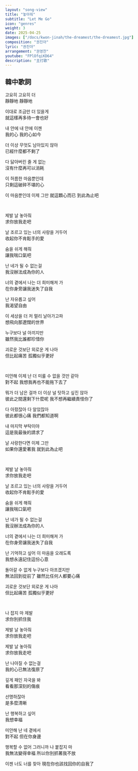 ```yaml
---
layout: "song-view"
title: "놓아줘"
subtitle: "Let Me Go"
icon: "genres"
weight: 3
date: 2025-04-25
images: ["/docs/kwon-jinah/the-dreamest/the-dreamest.jpg"]
composition: "권진아"
lyric: "권진아"
arrangement: "권영찬"
youtube: "FPlOfqiKD64"
description: "主打歌"
---
```


## 韓中歌詞

고요히 고요히 더  
靜靜地 靜靜地  

이대로 조금만 더 있을게  
就這樣再多待一會也好  

내 안에 내 안에 이젠  
我的心 我的心如今  

더 이상 무엇도 남아있지 않아  
已經什麼都不剩了  

다 닳아버린 줄 게 없는  
沒有什麼再可以消耗  

이 허름한 마음뿐인데  
只剩這破碎不堪的心  

이 마음뿐인데 이제 그만 
就這顆心而已 到此為止吧  

<br>

제발 날 놓아줘  
求你放我走吧  

날 조르고 있는 너의 사랑을 거두어  
收起你不肯鬆手的愛  

숨을 쉬게 해줘  
讓我喘口氣吧  

난 네가 될 수 없는걸  
我沒辦法成為你的人  

너의 곁에서 나는 더 희미해져 가  
在你身旁讓我迷失了自我  

난 자유롭고 싶어  
我渴望自由  

이 세상을 더 저 멀리 날아가고파  
想飛向那遼闊的世界  

누구보다 널 아끼지만  
雖然我比誰都珍惜你  

괴로운 것보단 외로운 게 나아  
但比起痛苦 孤獨似乎更好  

<br>

미안해 이제 난 더 미룰 수 없을 것만 같아  
對不起 我想我再也不能拖下去了  

뭐가 더 남은 걸까 더 이상 널 탓하고 싶진 않아  
彼此之間還剩下什麼呢 我不想再繼續責怪你了  

다 아팠잖아 다 알았잖아  
彼此都很心痛 我們都知道啊  

내 마지막 부탁이야  
這是我最後的請求了  

날 사랑한다면 이제 그만  
如果你還愛著我 就到此為止吧  

<br>

제발 날 놓아줘  
求你放我走吧  

날 조르고 있는 너의 사랑을 거두어  
收起你不肯鬆手的愛  

숨을 쉬게 해줘  
讓我喘口氣吧  

난 네가 될 수 없는걸  
我沒辦法成為你的人  

너의 곁에서 나는 더 희미해져 가  
在你身旁讓我迷失了自我  

난 기억하고 싶어 이 마음을 오래도록  
我想永遠記住這份心意  

돌아갈 수 없게 누구보다 아프겠지만  
無法回到從前了 雖然比任何人都要心痛  

괴로운 것보단 외로운 게 나아  
但比起痛苦 孤獨似乎更好  

<br>

나 잡지 마 제발  
求你別抓住我  

제발 날 놓아줘  
求你放我走吧   

제발 날 놓아줘  
求你放我走吧   

난 나아질 수 없는걸  
我的心已無法復原了  

깊게 패인 자국을 봐  
看看那深刻的傷痕  

선명하잖아  
是多麼清晰  

난 행복하고 싶어  
我想幸福  

미안해 난 네 곁에서  
對不起 但在你身邊  

행복할 수 없어 그러니까 나 붙잡지 마  
我無法變得幸福 所以你別抓著我不放  

이젠 너도 너를 찾아
現在你也該找回你的自我了  
